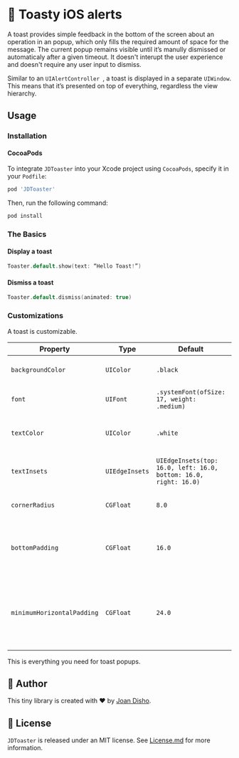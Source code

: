 # 🍞 Toasty iOS alerts

A toast provides simple feedback in the bottom of the screen about an operation in an popup, which only fills the required amount of space for the message. The current popup remains visible until it’s manully dismissed or automaticaly after a given timeout. It doesn't interupt the user experience and doesn't require any user input to dismiss.

Similar to an `UIAlertController `, a toast is displayed in a separate `UIWindow`. 
This means that it’s presented on top of everything, regardless the view hierarchy. 

## Usage

### Installation

#### CocoaPods

To integrate `JDToaster` into your Xcode project using `CocoaPods`, specify it in your `Podfile`:

```ruby
pod 'JDToaster'
```

Then, run the following command:

```bash
pod install
```

### The Basics

#### Display a toast

```swift 
Toaster.default.show(text: “Hello Toast!”)
```

#### Dismiss a toast

```swift 
Toaster.default.dismiss(animated: true)
```

### Customizations

A toast is customizable. 

| Property                   | Type           | Default                                                          | Description                                                        |
|----------------------------|----------------|------------------------------------------------------------------|--------------------------------------------------------------------|
| `backgroundColor`          | `UIColor`      | `.black`                                                         | Background colour of the toast                                     |
| `font`                     | `UIFont`       | `.systemFont(ofSize: 17, weight: .medium)`                       | Font of the presented text                                         |
| `textColor`                | `UIColor`      | `.white`                                                         | Colour of the presented text                                       |
| `textInsets`               | `UIEdgeInsets` | `UIEdgeInsets(top: 16.0, left: 16.0, bottom: 16.0, right: 16.0)` | Insets of the text within the toast                                |
| `cornerRadius`             | `CGFloat`      | `8.0`                                                            | Corner radius of the toast                                         |
| `bottomPadding`            | `CGFloat`      | `16.0`                                                           | The space between the toast bottom board and the bottom            |
| `minimumHorizontalPadding` | `CGFloat`      | `24.0`                                                           | The minimum space between the toast left/right board and the view. |



This is everything you need for toast popups.


## 🐨 Author
This tiny library is created with ❤️ by [Joan Disho](https://twitter.com/_disho).

## 📃 License

`JDToaster` is released under an MIT license. See [License.md](https://github.com/jdisho/JDToaster/blob/master/LICENSE) for more information.








